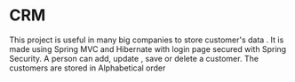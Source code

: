 # CRM
This project is useful in many big companies to store customer's data .
It is made using Spring MVC and Hibernate with login page secured with Spring Security.
A person can add, update , save or delete a customer.
The customers are stored in Alphabetical order
